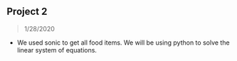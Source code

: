 ## Project 2
> 1/28/2020

* We used sonic to get all food items. We will be using python to solve the linear system of equations.